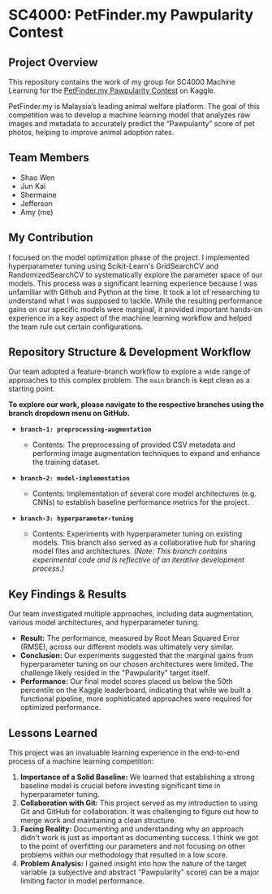 # SC4000: PetFinder.my Pawpularity Contest

## Project Overview

This repository contains the work of my group for SC4000 Machine Learning for the [PetFinder.my Pawpularity Contest](https://www.kaggle.com/c/petfinder-pawpularity-score) on Kaggle.

PetFinder.my is Malaysia’s leading animal welfare platform. The goal of this competition was to develop a machine learning model that analyzes raw images and metadata to accurately predict the “Pawpularity” score of pet photos, helping to improve animal adoption rates.

## Team Members
- Shao Wen
- Jun Kai
- Shermaine
- Jefferson
- Amy (me)

## My Contribution 
I focused on the model optimization phase of the project. I implemented hyperparameter tuning using Scikit-Learn's GridSearchCV and RandomizedSearchCV to systematically explore the parameter space of our models. This process was a significant learning experience because I was unfamiliar with Github and Python at the time. It took a lot of researching to understand what I was supposed to tackle. While the resulting performance gains on our specific models were marginal, it provided important hands-on experience in a key aspect of the machine learning workflow and helped the team rule out certain configurations.

## Repository Structure & Development Workflow

Our team adopted a feature-branch workflow to explore a wide range of approaches to this complex problem. The `main` branch is kept clean as a starting point.

**To explore our work, please navigate to the respective branches using the branch dropdown menu on GitHub.**

*   **`branch-1: preprocessing-augmentation`**
    *   Contents: The preprocessing of provided CSV metadata and performing image augmentation techniques to expand and enhance the training dataset.

*   **`branch-2: model-implementation`**
    *   Contents: Implementation of several core model architectures (e.g. CNNs) to establish baseline performance metrics for the project.

*   **`branch-3: hyperparameter-tuning`**
    *   Contents: Experiments with hyperparameter tuning on existing models. This branch also served as a collaborative hub for sharing model files and architectures. *(Note: This branch contains experimental code and is reflective of an iterative development process.)* 

## Key Findings & Results

Our team investigated multiple approaches, including data augmentation, various model architectures, and hyperparameter tuning.

*   **Result:** The performance, measured by Root Mean Squared Error (RMSE), across our different models was ultimately very similar.
*   **Conclusion:** Our experiments suggested that the marginal gains from hyperparameter tuning on our chosen architectures were limited. The challenge likely resided in the "Pawpularity" target itself.
*   **Performance:** Our final model scores placed us below the 50th percentile on the Kaggle leaderboard, indicating that while we built a functional pipeline, more sophisticated approaches were required for optimized performance.

## Lessons Learned

This project was an invaluable learning experience in the end-to-end process of a machine learning competition:

1.  **Importance of a Solid Baseline:** We learned that establishing a strong baseline model is crucial before investing significant time in hyperparameter tuning.
2.  **Collaboration with Git:** This project served as my introduction to using Git and GitHub for collaboration. It was challenging to figure out how to merge work and maintaining a clean structure.
3.  **Facing Reality:** Documenting and understanding why an approach didn't work is just as important as documenting success. I think we got to the point of overfitting our parameters and not focusing on other problems within our methodology that resulted in a low score.
4.  **Problem Analysis:** I gained insight into how the nature of the target variable (a subjective and abstract "Pawpularity" score) can be a major limiting factor in model performance.
